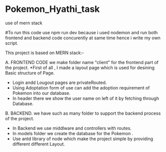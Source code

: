 # Pokemon_Hyathi_task
use of mern stack

#To run this code use
npm run dev 
because i used nodemon and run both frontend and backend code concurently at same time
hence i write my own script.

This project is based on MERN stack:-

A. FRONTEND CODE
we make folder name "client" for the frontend part of the project.
*First of all , I made a layout page which is used for desining Basic structure of
 Page.
* Login andd Lougout pages are privateRouted.
* Using Adoptation form of use can add the adoption requirement of Pokemon into our database.
* In header there we show the user name on left of it by fetching through Database.


B. BACKEND.
we have such as many folder to support the backend process of the project.
* In Backend we use middlware and controllers with routes.
* In models folder we create the database for the Pokemon .
* Use antd library of node which make the project simple by providing different different Layout.


